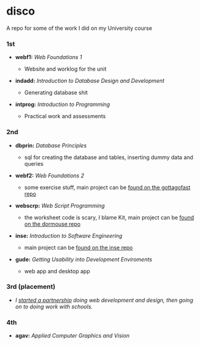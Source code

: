 # disco

A repo for some of the work I did on my University course

### 1st

  + **webf1:** _Web Foundations 1_
    + Website and worklog for the unit

  + **indadd:** _Introduction to Database Design and Development_
    + Generating database shit

  + **intprog:** _Introduction to Programming_
    + Practical work and assessments

### 2nd

  + **dbprin:** _Database Principles_
    + sql for creating the database and tables, inserting dummy data and queries

  + **webf2:** _Web Foundations 2_
    + some exercise stuff, main project can be [found on the gottagofast repo](http://github.com/zaccolley/gottagofast)

  + **webscrp:** _Web Script Programming_
    + the worksheet code is scary, I blame Kit, main project can be [found on the dormouse repo](http://github.com/zaccolley/dormouse)
  
  + **inse:** _Introduction to Software Engineering_
    + main project can be [found on the inse repo](http://github.com/zaccolley/inse)
  
  + **gude:** _Getting Usability into Development Enviroments_
    + web app and desktop app

### 3rd (placement)

+ _I [started a partnership](http://rosedigital.co.uk) doing web development and design, then going on to doing work with schools._

### 4th

+ **agav:** _Applied Computer Graphics and Vision_
